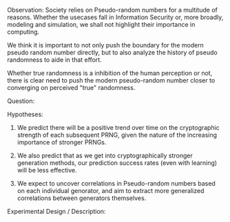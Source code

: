 Observation:
Society relies on Pseudo-random numbers for a multitude of reasons. Whether the usecases fall in Information Security or, more broadly, modeling and simulation, we shall not highlight their importance in computing.

We think it is important to not only push the boundary for the modern pseudo random number directly, but to also analyze the history of pseudo randomness to aide in that effort.

Whether true randomness is a inhibition of the human perception or not, there is clear need to push the modern pseudo-random number closer to converging on perceived "true" randomness.

Question:


Hypotheses:
1) We predict there will be a positive trend over time on the cryptographic strength of each subsequent PRNG, given the nature of the increasing importance of stronger PRNGs.

2) We also predict that as we get into cryptographically stronger generation methods, our prediction success rates (even with learning) will be less effective.

3) We expect to uncover correlations in Pseudo-random numbers based on each individual genorator, and aim to extract more generalized correlations between generators themselves.

Experimental Design / Description: